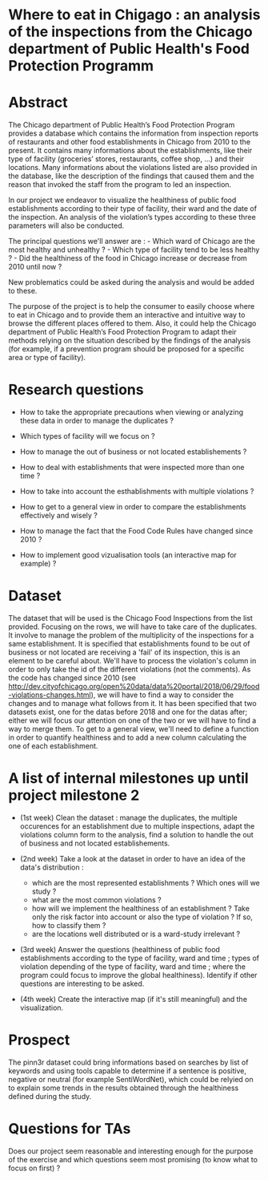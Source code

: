 # Where to eat in Chigago : an analysis of the inspections from the Chicago department of Public Health's Food Protection Programm

# Abstract
The Chicago department of Public Health’s Food Protection Program provides a database which contains the information from inspection reports of restaurants and other food establishments in Chicago from 2010 to the present. It contains many informations about the establishments, like their type of facility (groceries’ stores, restaurants, coffee shop, …) and their locations. Many informations about the violations listed are also provided in the database, like the description of the findings that caused them and the reason that invoked the staff from the program to led an inspection.

In our project we endeavor to visualize the healthiness of public food establishments according to their type of facility, their ward and the date of the inspection. An analysis of the violation’s types according to these three parameters will also be conducted. 

The principal questions we'll answer are : 
    - Which ward of Chicago are the most healthy and unhealthy ? 
    - Which type of facility tend to be less healthy ? 
    - Did the healthiness of the food in Chicago increase or decrease from 2010 until now ?

New problematics could be asked during the analysis and would be added to these.

The purpose of the project is to help the consumer to easily choose where to eat in Chicago and to provide them an interactive and intuitive way to browse the different places offered to them. Also, it could help the Chicago department of Public Health’s Food Protection Program to adapt their methods relying on the situation described by the findings of the analysis (for example, if a prevention program should be proposed for a specific area or type of facility).

# Research questions
 
- How to take the appropriate precautions when viewing or analyzing these data in order to manage the duplicates ?

- Which types of facility will we focus on ?

- How to manage the out of business or not located establishements ?

- How to deal with establishments that were inspected more than one time ?

- How to take into account the esthablishments with multiple violations ?

- How to get to a general view in order to compare the establishments effectively and wisely ?

- How to manage the fact that the Food Code Rules have changed since 2010 ?

- How to implement good vizualisation tools (an interactive map for example) ?


# Dataset

The dataset that will be used is the Chicago Food Inspections from the list provided. 
Focusing on the rows, we will have to take care of the duplicates. It involve to manage the problem of the multiplicity of the inspections for a same establishment. It is specified that establishments found to be out of business or not located are receiving a 'fail' of its inspection, this is an element to be careful about.
We'll have to process the violation's column in order to only take the id of the different violations (not the comments).
As the code has changed since 2010 (see http://dev.cityofchicago.org/open%20data/data%20portal/2018/06/29/food-violations-changes.html), we will have to find a way to consider the changes and to manage what follows from it. It has been specified that two datasets exist, one for the datas before 2018 and one for the datas after; either we will focus our attention on one of the two or we will have to find a way to merge them.
To get to a general view, we'll need to define a function in order to quantify healthiness and to add a new column calculating the one of each establishment.

# A list of internal milestones up until project milestone 2
 
- (1st week) Clean the dataset : manage the duplicates, the multiple occurences for an establishment due to multiple inspections, adapt the violations column form to the analysis, find a solution to handle the out of business and not located establishements.

- (2nd week) Take a look at the dataset in order to have an idea of the data's distribution :
    - which are the most represented establishments ? Which ones will we study ?
    - what are the most common violations ?
    - how will we implement the healthiness of an establishment ? Take only the risk factor into account or also the type of violation ? If so, how to classify them ?
    - are the locations well distributed or is a ward-study irrelevant ?
    
- (3rd week) Answer the questions (healthiness of public food establishments according to the type of facility, ward and time ; types of violation depending of the type of facility, ward and time ; where the program could focus to improve the global healthiness). Identify if other questions are interesting to be asked.

- (4th week) Create the interactive map (if it's still meaningful) and the visualization.

# Prospect

The pinn3r dataset could bring informations based on searches by list of keywords and using tools capable to determine if a sentence is positive, negative or neutral (for example SentiWordNet), which could be relyied on to explain some trends in the results obtained through the healthiness defined during the study.

# Questions for TAs
Does our project seem reasonable and interesting enough for the purpose of the exercise and which questions seem most promising (to know what to focus on first) ?
